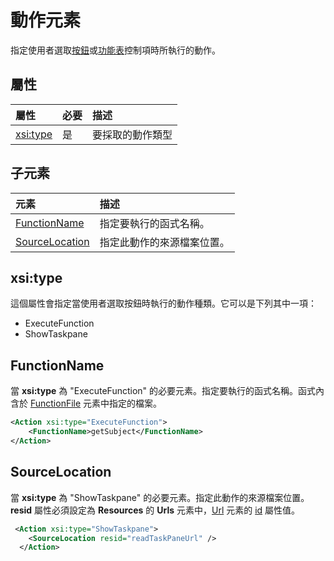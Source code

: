 # <a name="action-element"></a>動作元素
 指定使用者選取[按鈕](./button-control.md)或[功能表](./menu-control.md)控制項時所執行的動作。
 
## <a name="attributes"></a>屬性

|  屬性  |  必要  |  描述  |
|:-----|:-----|:-----|
|  [xsi:type](#xsitype)  |  是  | 要採取的動作類型|


## <a name="child-elements"></a>子元素

|  元素 |  描述  |
|:-----|:-----|
|  [FunctionName](#functionname) |    指定要執行的函式名稱。 |
|  [SourceLocation](#sourcelocation) |    指定此動作的來源檔案位置。 |
  

## <a name="xsi:type"></a>xsi:type
這個屬性會指定當使用者選取按鈕時執行的動作種類。它可以是下列其中一項：
- ExecuteFunction
- ShowTaskpane

## <a name="functionname"></a>FunctionName
當 **xsi:type** 為 "ExecuteFunction" 的必要元素。指定要執行的函式名稱。函式內含於 [FunctionFile](./functionfile.md) 元素中指定的檔案。

```xml
<Action xsi:type="ExecuteFunction">
    <FunctionName>getSubject</FunctionName>
</Action>
```

## <a name="sourcelocation"></a>SourceLocation
當 **xsi:type** 為 "ShowTaskpane" 的必要元素。指定此動作的來源檔案位置。**resid** 屬性必須設定為 **Resources** 的 **Urls** 元素中，[Url](./resources.md#urls) 元素的 [id](./resources.md) 屬性值。

```xml
 <Action xsi:type="ShowTaskpane">
    <SourceLocation resid="readTaskPaneUrl" />
  </Action>
```  
